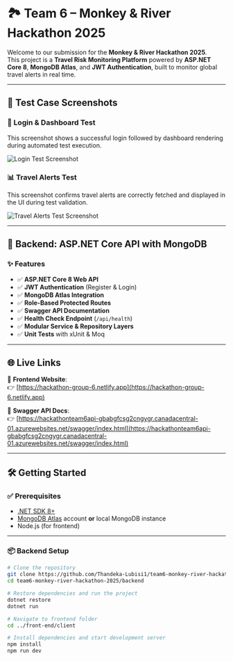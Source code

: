 # 🏞️ Team 6 – Monkey & River Hackathon 2025

Welcome to our submission for the **Monkey & River Hackathon 2025**.  
This project is a **Travel Risk Monitoring Platform** powered by **ASP.NET Core 8**, **MongoDB Atlas**, and **JWT Authentication**, built to monitor global travel alerts in real time.

---

## 🧪 Test Case Screenshots

### 🔐 Login & Dashboard Test

This screenshot shows a successful login followed by dashboard rendering during automated test execution.

![Login Test Screenshot](https://i.ibb.co/BV1GYzn9/image.png)

### 📊 Travel Alerts Test

This screenshot confirms travel alerts are correctly fetched and displayed in the UI during test validation.

![Travel Alerts Test Screenshot](https://i.ibb.co/svGtHBnf/screenshot.png)

---

## 🚀 Backend: ASP.NET Core API with MongoDB

### ✨ Features

- ✅ **ASP.NET Core 8 Web API**
- ✅ **JWT Authentication** (Register & Login)
- ✅ **MongoDB Atlas Integration**
- ✅ **Role-Based Protected Routes**
- ✅ **Swagger API Documentation**
- ✅ **Health Check Endpoint** (`/api/health`)
- ✅ **Modular Service & Repository Layers**
- ✅ **Unit Tests** with xUnit & Moq

---

## 🌐 Live Links

🔗 **Frontend Website**:  
👉 [https://hackathon-group-6.netlify.app](https://hackathon-group-6.netlify.app)

📄 **Swagger API Docs**:  
👉 [https://hackathonteam6api-gbabgfcsg2cngygr.canadacentral-01.azurewebsites.net/swagger/index.html](https://hackathonteam6api-gbabgfcsg2cngygr.canadacentral-01.azurewebsites.net/swagger/index.html)

---

## 🛠 Getting Started

### ✅ Prerequisites

- [.NET SDK 8+](https://dotnet.microsoft.com/en-us/download)
- [MongoDB Atlas](https://www.mongodb.com/atlas/database) account **or** local MongoDB instance
- Node.js (for frontend)

---

### 📦 Backend Setup

```bash
# Clone the repository
git clone https://github.com/Thandeka-Lubisi1/team6-monkey-river-hackathon-2025.git
cd team6-monkey-river-hackathon-2025/backend

# Restore dependencies and run the project
dotnet restore
dotnet run

# Navigate to frontend folder
cd ../front-end/client

# Install dependencies and start development server
npm install
npm run dev

